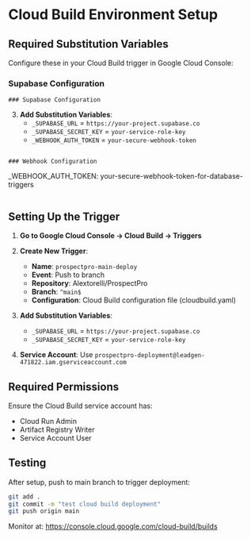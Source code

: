 # Cloud Build Environment Setup

## Required Substitution Variables

Configure these in your Cloud Build trigger in Google Cloud Console:

### Supabase Configuration

```
### Supabase Configuration
```

3. **Add Substitution Variables**:
   - `_SUPABASE_URL` = `https://your-project.supabase.co`
   - `_SUPABASE_SECRET_KEY` = `your-service-role-key`
   - `_WEBHOOK_AUTH_TOKEN` = `your-secure-webhook-token`

```

### Webhook Configuration
```

\_WEBHOOK_AUTH_TOKEN: your-secure-webhook-token-for-database-triggers

```

```

## Setting Up the Trigger

1. **Go to Google Cloud Console → Cloud Build → Triggers**
2. **Create New Trigger**:

   - **Name**: `prospectpro-main-deploy`
   - **Event**: Push to branch
   - **Repository**: Alextorelli/ProspectPro
   - **Branch**: `^main$`
   - **Configuration**: Cloud Build configuration file (cloudbuild.yaml)

3. **Add Substitution Variables**:

   - `_SUPABASE_URL` = `https://your-project.supabase.co`
   - `_SUPABASE_SECRET_KEY` = `your-service-role-key`

4. **Service Account**: Use `prospectpro-deployment@leadgen-471822.iam.gserviceaccount.com`

## Required Permissions

Ensure the Cloud Build service account has:

- Cloud Run Admin
- Artifact Registry Writer
- Service Account User

## Testing

After setup, push to main branch to trigger deployment:

```bash
git add .
git commit -m "test cloud build deployment"
git push origin main
```

Monitor at: https://console.cloud.google.com/cloud-build/builds

